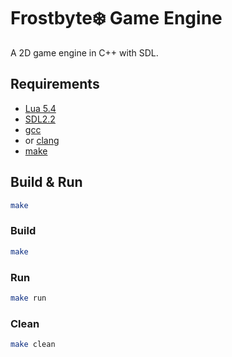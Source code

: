 # Frostbyte❄️ Game Engine

A 2D game engine in C++ with SDL.

## Requirements

- [Lua 5.4](https://www.lua.org/)
- [SDL2.2](https://www.libsdl.org/)
- [gcc](https://gcc.gnu.org/)
- or [clang](https://clang.llvm.org/)
- [make](https://www.gnu.org/software/make/)

## Build & Run

```bash
make
```

### Build

```bash
make
```

### Run

```bash
make run
```

### Clean

```bash
make clean
```
